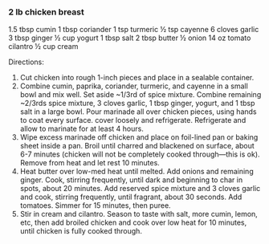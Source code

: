 ### 2 lb chicken breast
1.5 tbsp cumin
1 tbsp coriander
1 tsp turmeric 
½  tsp cayenne
6 cloves garlic
3 tbsp ginger
½  cup yogurt
1 tbsp salt 
2 tbsp butter
½ onion
14 oz tomato
cilantro
½ cup cream

Directions:
1. Cut chicken into rough 1-inch pieces and place in a sealable container.
2. Combine cumin, paprika, coriander, turmeric, and cayenne in a small bowl and mix well. Set aside ~1/3rd of spice mixture. Combine remaining ~2/3rds spice mixture, 3 cloves garlic, 1 tbsp ginger, yogurt, and 1 tbsp salt in a large bowl. Pour marinade all over chicken pieces, using hands to coat every surface. cover loosely and refrigerate. Refrigerate and allow to marinate for at least 4 hours.
3. Wipe excess marinade off chicken and place on foil-lined pan or baking sheet inside a pan. Broil until charred and blackened on surface, about 6-7 minutes (chicken will not be completely cooked through—this is ok). Remove from heat and let rest 10 minutes.
4. Heat butter over low-med heat until melted. Add onions and remaining ginger. Cook, stirring frequently, until dark and beginning to char in spots, about 20 minutes. Add reserved spice mixture and 3 cloves garlic and cook, stirring frequently, until fragrant, about 30 seconds. Add tomatoes. Simmer for 15 minutes, then puree.
5. Stir in cream and cilantro. Season to taste with salt, more cumin, lemon, etc, then add broiled chicken and cook over low heat for 10 minutes, until chicken is fully cooked through.
